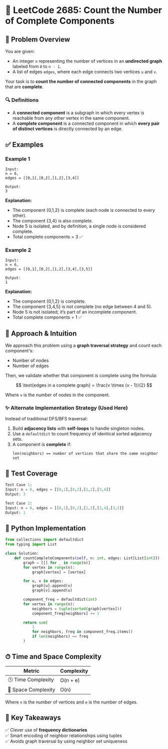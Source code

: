 # 🧮 LeetCode 2685: Count the Number of Complete Components

## 📌 Problem Overview

You are given:
- An integer `n` representing the number of vertices in an **undirected graph** labeled from `0` to `n - 1`.
- A list of edges `edges`, where each edge connects two vertices `u` and `v`.

Your task is to **count the number of connected components** in the graph that are **complete**.

### 🔍 Definitions

- A **connected component** is a subgraph in which every vertex is reachable from any other vertex in the same component.
- A **complete component** is a connected component in which **every pair of distinct vertices** is directly connected by an edge.

## ✅ Examples

### Example 1

```
Input: 
n = 6, 
edges = [[0,1],[0,2],[1,2],[3,4]]

Output: 
3
```

**Explanation:**
- The component {0,1,2} is complete (each node is connected to every other).
- The component {3,4} is also complete.
- Node 5 is isolated, and by definition, a single node is considered complete.
- Total complete components = 3 ✅

### Example 2

```
Input: 
n = 6, 
edges = [[0,1],[0,2],[1,2],[3,4],[3,5]]

Output: 
1
```

**Explanation:**
- The component {0,1,2} is complete.
- The component {3,4,5} is not complete (no edge between 4 and 5).
- Node 5 is not isolated; it’s part of an incomplete component.
- Total complete components = 1 ✅

## 🧠 Approach & Intuition

We approach this problem using a **graph traversal strategy** and count each component's:
- Number of nodes
- Number of edges

Then, we validate whether that component is complete using the formula:

$$
\text{edges in a complete graph} = \frac{v \times (v - 1)}{2}
$$

Where `v` is the number of nodes in the component.

### ✨ Alternate Implementation Strategy (Used Here)

Instead of traditional DFS/BFS traversal:
1. Build **adjacency lists** with **self-loops** to handle singleton nodes.
2. Use a `defaultdict` to count frequency of identical sorted adjacency sets.
3. A component is **complete** if:
   ```
   len(neighbors) == number of vertices that share the same neighbor set
   ```

## 🧪 Test Coverage

```python
Test Case 1:
Input: n = 6, edges = [[0,1],[0,2],[1,2],[3,4]]
Output: 3

Test Case 2:
Input: n = 6, edges = [[0,1],[0,2],[1,2],[3,4],[3,5]]
Output: 1
```

## 🧾 Python Implementation

```python
from collections import defaultdict
from typing import List

class Solution:
    def countCompleteComponents(self, n: int, edges: List[List[int]]) -> int:
        graph = [[] for _ in range(n)]
        for vertex in range(n):
            graph[vertex] = [vertex]

        for u, v in edges:
            graph[u].append(v)
            graph[v].append(u)

        component_freq = defaultdict(int)
        for vertex in range(n):
            neighbors = tuple(sorted(graph[vertex]))
            component_freq[neighbors] += 1

        return sum(
            1
            for neighbors, freq in component_freq.items()
            if len(neighbors) == freq
        )
```

## ⏱ Time and Space Complexity

| Metric              | Complexity |
|---------------------|------------|
| 🕓 Time Complexity   | O(n + e)   |
| 🧠 Space Complexity  | O(n)       |

Where `n` is the number of vertices and `e` is the number of edges.

## 🎯 Key Takeaways

✅ Clever use of **frequency dictionaries**  
✅ Smart encoding of neighbor relationships using tuples  
✅ Avoids graph traversal by using neighbor set uniqueness  